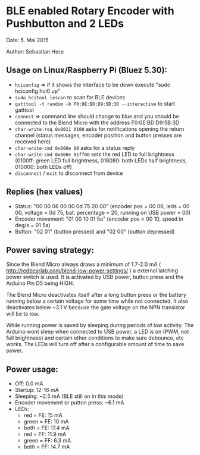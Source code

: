 # BLE enabled Rotary Encoder with Pushbutton and 2 LEDs

Date: 5. Mai 2015

Author: Sebastian Herp

## Usage on Linux/Raspberry Pi (Bluez 5.30):

 - `hciconfig` => if it shows the interface to be down execute "sudo hciconfig hci0 up"
 - `sudo hcitool lescan` to scan for BLE devices
 - `gatttool -t random -b F0:0E:BD:D9:5B:3D --interactive` to start gatttool
 - `connect` => command line should change to blue and you should be connected to the Blend Micro with the address F0:0E:BD:D9:5B:3D
 - `char-write-req 0x0011 0100` asks for notifications opening the return channel (status messages, encoder position and button presses are received here)
 - `char-write-cmd 0x000e 00` asks for a status reply
 - `char-write-cmd 0x000e 01ff00` sets the red LED to full brightness (0100ff: green LED full brightness, 018080: both LEDs half brightness, 010000: both LEDs off)
 - `disconnect` / `exit` to disconnect from device

## Replies (hex values)

 - Status: "00 00 06 00 00 0d 75 20 00" (encoder pos = 00 06, leds = 00 00, voltage = 0d 75, bat. percentage = 20, running on USB power = 00)
 - Encoder movement: "01 00 10 01 5a" (encoder pos = 00 10, speed in deg/s = 01 5a)
 - Button: "02 01" (button pressed) and "02 00" (button depressed)

## Power saving strategy:

Since the Blend Micro always draws a minimum of 1.7-2.0 mA ( http://redbearlab.com/blend-low-power-settings/ ) a external latching power switch is used. It is activated
by USB power, button press and the Arduino Pin D5 being HIGH.

The Blend Micro deactivates itself after a long button press or the battery running below a certain voltage for some time while not connected. It also deactivates below
~3.1 V because the gate voltage on the NPN transistor will be to low.

While running power is saved by sleeping during periods of low activity. The Arduino wont sleep when connected to USB power, a LED is on (PWM, not full brightness) and
certain other conditions to make sure debounce, etc works. The LEDs will turn off after a configurable amount of time to save power.

## Power usage:

 - Off: 0.0 mA
 - Startup: 12-16 mA
 - Sleeping: ~2.5 mA (BLE still on in this mode)
 - Encoder movement or putton press: ~6.1 mA
 - LEDs:
    - red   = FE: 15 mA
    - green = FE: 10 mA
    - both  = FE: 17.4 mA
    - red   = FF: 11.9 mA
    - green = FF: 6.3 mA
    - both  = FF: 14.7 mA

